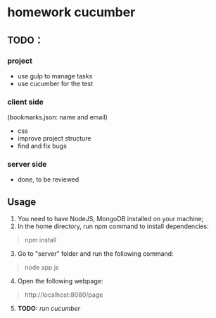 # homework cucumber

## TODO：

### project
* use gulp to manage tasks 
* use cucumber for the test 

### client side
(bookmarks.json: name and email)

* css
* improve project structure
* find and fix bugs

### server side
* done, to be reviewed


## Usage

1. You need to have NodeJS, MongoDB installed on your machine;
2. In the home directory, run npm command to install dependencies:

> npm install

3. Go to "server" folder and run the following command:

> node app.js

4. Open the following webpage:

> http://localhost:8080/page

5. **TODO:** *run cucumber*

